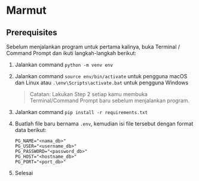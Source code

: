 # Marmut

## Prerequisites
Sebelum menjalankan program untuk pertama kalinya, buka Terminal / Command Prompt dan ikuti langkah-langkah berikut:

1. Jalankan command `python -m venv env`
2. Jalankan command `source env/bin/activate` untuk pengguna macOS dan Linux atau `.\env\Scripts\activate.bat` untuk pengguna Windows

    > Catatan: Lakukan Step 2 setiap kamu membuka Terminal/Command Prompt baru sebelum menjalankan program.

3. Jalankan command `pip install -r requirements.txt`
4. Buatlah file baru bernama `.env`, kemudian isi file tersebut dengan format data berikut:

    ```env
    PG_NAME="<nama_db>"
    PG_USER="<username_db>"
    PG_PASSWORD="<password_db>"
    PG_HOST="<hostname_db>"
    PG_PORT="<port_db>"
    ```

5. Selesai

